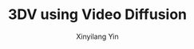 ---
vol: '012'
time: 2025.05.30
title: "3DV using Video Diffusion"
author: "Xinyilang Yin"
info: "Master Student from Xidian University"
---